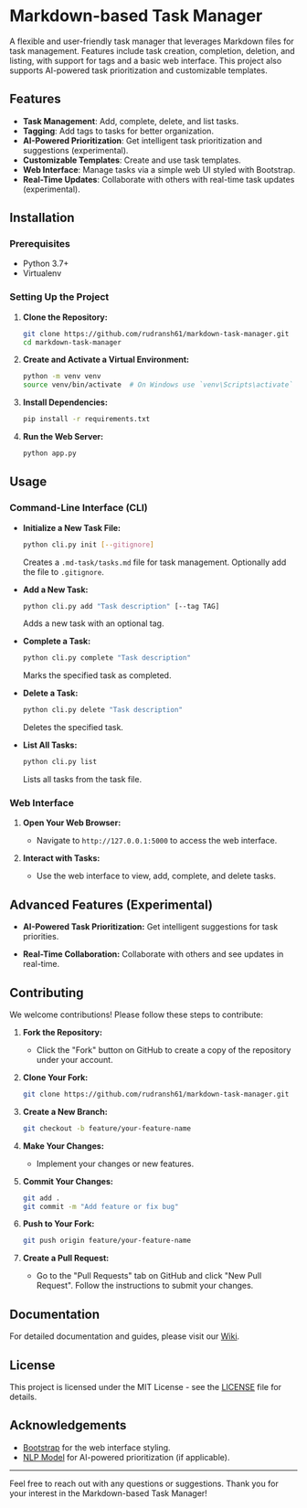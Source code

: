 # Markdown-based Task Manager

A flexible and user-friendly task manager that leverages Markdown files for task management. Features include task creation, completion, deletion, and listing, with support for tags and a basic web interface. This project also supports AI-powered task prioritization and customizable templates.

## Features

- **Task Management**: Add, complete, delete, and list tasks.
- **Tagging**: Add tags to tasks for better organization.
- **AI-Powered Prioritization**: Get intelligent task prioritization and suggestions (experimental).
- **Customizable Templates**: Create and use task templates.
- **Web Interface**: Manage tasks via a simple web UI styled with Bootstrap.
- **Real-Time Updates**: Collaborate with others with real-time task updates (experimental).

## Installation

### Prerequisites

- Python 3.7+
- Virtualenv

### Setting Up the Project

1. **Clone the Repository:**
    ```bash
    git clone https://github.com/rudransh61/markdown-task-manager.git
    cd markdown-task-manager
    ```

2. **Create and Activate a Virtual Environment:**
    ```bash
    python -m venv venv
    source venv/bin/activate  # On Windows use `venv\Scripts\activate`
    ```

3. **Install Dependencies:**
    ```bash
    pip install -r requirements.txt
    ```

4. **Run the Web Server:**
    ```bash
    python app.py
    ```

## Usage

### Command-Line Interface (CLI)

- **Initialize a New Task File:**
    ```bash
    python cli.py init [--gitignore]
    ```
    Creates a `.md-task/tasks.md` file for task management. Optionally add the file to `.gitignore`.

- **Add a New Task:**
    ```bash
    python cli.py add "Task description" [--tag TAG]
    ```
    Adds a new task with an optional tag.

- **Complete a Task:**
    ```bash
    python cli.py complete "Task description"
    ```
    Marks the specified task as completed.

- **Delete a Task:**
    ```bash
    python cli.py delete "Task description"
    ```
    Deletes the specified task.

- **List All Tasks:**
    ```bash
    python cli.py list
    ```
    Lists all tasks from the task file.

### Web Interface

1. **Open Your Web Browser:**
   - Navigate to `http://127.0.0.1:5000` to access the web interface.

2. **Interact with Tasks:**
   - Use the web interface to view, add, complete, and delete tasks.

## Advanced Features (Experimental)

- **AI-Powered Task Prioritization:** 
  Get intelligent suggestions for task priorities. 

- **Real-Time Collaboration:**
  Collaborate with others and see updates in real-time.

## Contributing

We welcome contributions! Please follow these steps to contribute:

1. **Fork the Repository:**
    - Click the "Fork" button on GitHub to create a copy of the repository under your account.

2. **Clone Your Fork:**
    ```bash
    git clone https://github.com/rudransh61/markdown-task-manager.git
    ```

3. **Create a New Branch:**
    ```bash
    git checkout -b feature/your-feature-name
    ```

4. **Make Your Changes:**
    - Implement your changes or new features.

5. **Commit Your Changes:**
    ```bash
    git add .
    git commit -m "Add feature or fix bug"
    ```

6. **Push to Your Fork:**
    ```bash
    git push origin feature/your-feature-name
    ```

7. **Create a Pull Request:**
    - Go to the "Pull Requests" tab on GitHub and click "New Pull Request". Follow the instructions to submit your changes.

## Documentation

For detailed documentation and guides, please visit our [Wiki](https://github.com/rudransh61/markdown-task-manager/wiki).

## License

This project is licensed under the MIT License - see the [LICENSE](LICENSE) file for details.

## Acknowledgements

- [Bootstrap](https://getbootstrap.com) for the web interface styling.
- [NLP Model](https://huggingface.co/models) for AI-powered prioritization (if applicable).

---

Feel free to reach out with any questions or suggestions. Thank you for your interest in the Markdown-based Task Manager!


